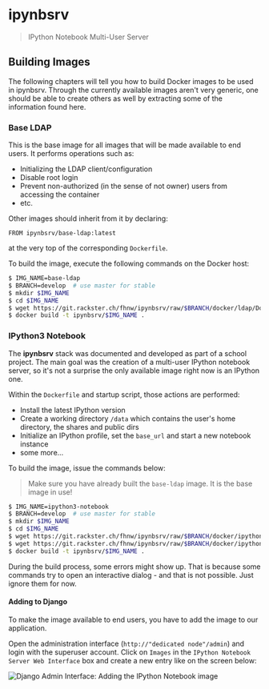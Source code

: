 # ipynbsrv

> IPython Notebook Multi-User Server

## Building Images

The following chapters will tell you how to build Docker images to be used in ipynbsrv. Through the currently available images aren't very generic, one should be able to create others as well by extracting some of the information found here.

### Base LDAP

This is the base image for all images that will be made available to end users. It performs operations such as:

- Initializing the LDAP client/configuration
- Disable root login
- Prevent non-authorized (in the sense of not owner) users from accessing the container
- etc.

Other images should inherit from it by declaring:

    FROM ipynbsrv/base-ldap:latest

at the very top of the corresponding `Dockerfile`.

To build the image, execute the following commands on the Docker host:

```bash
$ IMG_NAME=base-ldap
$ BRANCH=develop  # use master for stable
$ mkdir $IMG_NAME
$ cd $IMG_NAME
$ wget https://git.rackster.ch/fhnw/ipynbsrv/raw/$BRANCH/docker/ldap/Dockerfile
$ docker build -t ipynbsrv/$IMG_NAME .
```

### IPython3 Notebook

The **ipynbsrv** stack was documented and developed as part of a school project. The main goal was the creation of a multi-user IPython notebook server, so it's not a surprise the only available image right now is an IPython one.

Within the `Dockerfile` and startup script, those actions are performed:

- Install the latest IPython version
- Create a working directory `/data` which contains the user's home directory, the shares and public dirs
- Initialize an IPython profile, set the `base_url` and start a new notebook instance
- some more...

To build the image, issue the commands below:

> Make sure you have already built the `base-ldap` image. It is the base image in use!

```bash
$ IMG_NAME=ipython3-notebook
$ BRANCH=develop  # use master for stable
$ mkdir $IMG_NAME
$ cd $IMG_NAME
$ wget https://git.rackster.ch/fhnw/ipynbsrv/raw/$BRANCH/docker/ipython/Dockerfile
$ wget https://git.rackster.ch/fhnw/ipynbsrv/raw/$BRANCH/docker/ipython/${IMG_NAME}.bin
$ docker build -t ipynbsrv/$IMG_NAME .
```

During the build process, some errors might show up. That is because some commands try to open an interactive dialog - and that is not possible. Just ignore them for now.

#### Adding to Django

To make the image available to end users, you have to add the image to our application.

Open the administration interface (`http://"dedicated node"/admin`) and login with the superuser account. Click on `Images` in the `IPython Notebook Server Web Interface` box and create a new entry like on the screen below:

![Django Admin Interface: Adding the IPython Notebook image](https://git.rackster.ch/fhnw/ipynbsrv/raw/develop/docs/img/django_add_ipython_image.png)